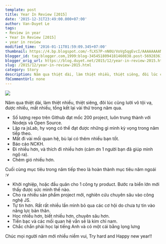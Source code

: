 ```yaml
---
template: post
title: Year In Review [2015]
date: '2015-12-31T23:49:00.000+07:00'
author: Van-Duyet Le
tags:
- Review in year
- Year In Review [2015]
- year in review
modified_time: '2016-01-11T01:59:09.345+07:00'
thumbnail: https://4.bp.blogspot.com/-fLXS7P-nN0U/VoVg5qgEvcI/AAAAAAAANpQ/y3PC7LaWdj4/s1600/2016-Season_trailerstill.gif
blogger_id: tag:blogger.com,1999:blog-3454518094181460838.post-5692836187888278919
blogger_orig_url: https://blog.duyet.net/2015/12/year-in-review-2015.html
slug: /2015/12/year-in-review-2015.html
category: Story
description: Năm qua thiệt dài, làm thiệt nhiều, thiệt siêng, đôi lúc cũng lười vô tội vạ, được nhiều, mất nhiều, tổng kết lại vài thứ trong năm qua.
fbCommentUrl: none
---
```


[![](https://4.bp.blogspot.com/-fLXS7P-nN0U/VoVg5qgEvcI/AAAAAAAANpQ/y3PC7LaWdj4/s1600/2016-Season_trailerstill.gif)](https://blog.duyet.net/2015/12/year-in-review-2015.html)

Năm qua thiệt dài, làm thiệt nhiều, thiệt siêng, đôi lúc cũng lười vô tội vạ, được nhiều, mất nhiều, tổng kết lại vài thứ trong năm qua.

- Số lượng repo trên Github đạt mốc 200 project, luôn trung thành với Nodejs và Open Source.
- Lập ra jsLab, hy vọng có thể đạt được những gì mình kỳ vọng trong năm tiếp theo.
- Mất đi vài mối quan hệ, bù lại có thêm nhiều bạn tốt.
- Báo cáo NCKH.
- Đi nhiều hơn, và thích đi nhiều hơn (cảm ơn 1 người bạn đã giúp mình ngộ ra).
- Chém gió nhiều hơn.

Cuối cùng mục tiêu trong năm tiếp theo là hoàn thành mục tiêu năm ngoái :v

- Khởi nghiệp, hoặc đầu quân cho 1 công ty product. Bước ra biển lớn mới thấy được sức mình thế nào.
- Cho ra nhiều sản phẩm project mới, nghiên cứu chuyên sâu vào công nghệ JS.
- Tự tin hơn. Rất rất nhiều lần mình bỏ qua các cơ hội do chưa tự tin vào năng lực bản thân.
- Học nhiều hơn, biết nhiều hơn, chuyên sâu hơn. 
- Tiền bạc và các mối quan hệ vẫn sẽ là kim chỉ nam.
- Chắc chắn phải học lại tiếng Anh và có một cái bằng lọng lưng

Chúc mọi người năm mới nhiều niềm vui, Try hard and Happy new year!! 
